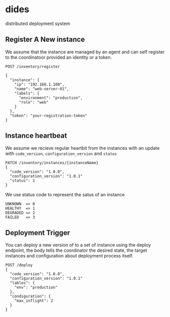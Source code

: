 # dides

distributed deployment system


## Register A New instance

We assume that the instance are managed by an agent and can self register to the coordinatoor provided an identity or a token.

```
POST /inventory/register

{
  "instance": {
    "ip": "192.168.1.100",
    "name": "web-server-01",
    "labels": {
      "environment": "production",
      "role": "web"
    }
  },
  "token": "your-registration-token"
}
```

## Instance heartbeat

We assume we recieve regular heartbit from the instances with an update with `code_version`, `configuration_version` and `status`

```
PATCH /inventory/instances/{instanceName}
{
  "code_version": "1.0.0",
  "configuration_version": "1.0.1"
  "status": 1
}
```

We use status code to represent the satus of an instance

```
UNKNOWN  => 0
HEALTHY  => 1
DEGRADED => 2
FAILED   => 3
```


## Deployment Trigger

You can deploy a new version of to a set of instance using the deploy endpoint, the body tells the coordinator the desired state, the target instances and configuration about deployment process itself.

```
POST /deploy
{
  "code_version": "1.0.0",
  "configuration_version": "1.0.1"
  "lables": {
    "env": "production"
  },
  "condiguration": {
    "max_inflight": 2
  }
}
```